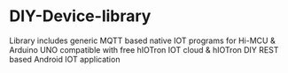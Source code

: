 # DIY-Device-library
Library includes generic MQTT based native IOT programs for Hi-MCU &amp; Arduino UNO compatible with free hIOTron IOT cloud &amp; hIOTron DIY REST based Android IOT application
